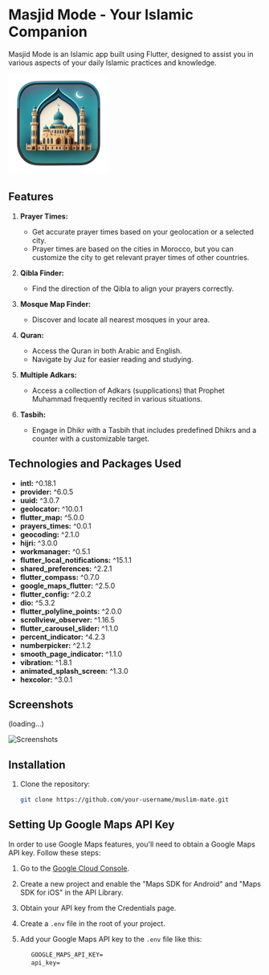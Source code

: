 # Masjid Mode - Your Islamic Companion

 Masjid Mode is an Islamic app built using Flutter, designed to assist you in various aspects of your daily Islamic practices and knowledge.

<img src="Assets/Images/Default_muslim_app_icon_3_1eb7b4c5-ef4c-4635-974a-1df389df71f4_0.png" alt="App Screenshot" width="200" />


## Features

1. **Prayer Times:**
   - Get accurate prayer times based on your geolocation or a selected city.
   - Prayer times are based on the cities in Morocco, but you can customize the city to get relevant prayer times of other countries.

2. **Qibla Finder:**
   - Find the direction of the Qibla to align your prayers correctly.

3. **Mosque Map Finder:**
   - Discover and locate all nearest mosques in your area.

4. **Quran:**
   - Access the Quran in both Arabic and English.
   - Navigate by Juz for easier reading and studying.

5. **Multiple Adkars:**
   - Access a collection of Adkars (supplications) that Prophet Muhammad frequently recited in various situations.

6. **Tasbih:**
   - Engage in Dhikr with a Tasbih that includes predefined Dhikrs and a counter with a customizable target.

## Technologies and Packages Used

- **intl:** ^0.18.1
- **provider:** ^6.0.5
- **uuid:** ^3.0.7
- **geolocator:** ^10.0.1
- **flutter_map:** ^5.0.0
- **prayers_times:** ^0.0.1
- **geocoding:** ^2.1.0
- **hijri:** ^3.0.0
- **workmanager:** ^0.5.1
- **flutter_local_notifications:** ^15.1.1
- **shared_preferences:** ^2.2.1
- **flutter_compass:** ^0.7.0
- **google_maps_flutter:** ^2.5.0
- **flutter_config:** ^2.0.2
- **dio:** ^5.3.2
- **flutter_polyline_points:** ^2.0.0
- **scrollview_observer:** ^1.16.5
- **flutter_carousel_slider:** ^1.1.0
- **percent_indicator:** ^4.2.3
- **numberpicker:** ^2.1.2
- **smooth_page_indicator:** ^1.1.0
- **vibration:** ^1.8.1
- **animated_splash_screen:** ^1.3.0
- **hexcolor:** ^3.0.1

## Screenshots
(loading...)

<img src="ScreenShots/Record.gif" alt="Screenshots" height="500" />


## Installation

1. Clone the repository:

   ```bash
   git clone https://github.com/your-username/muslim-mate.git
## Setting Up Google Maps API Key

In order to use Google Maps features, you'll need to obtain a Google Maps API key. Follow these steps:

1. Go to the [Google Cloud Console](https://console.cloud.google.com/).
2. Create a new project and enable the "Maps SDK for Android" and "Maps SDK for iOS" in the API Library.
3. Obtain your API key from the Credentials page.
4. Create a `.env` file in the root of your project.
5. Add your Google Maps API key to the `.env` file like this:



          GOOGLE_MAPS_API_KEY=
          api_key=
